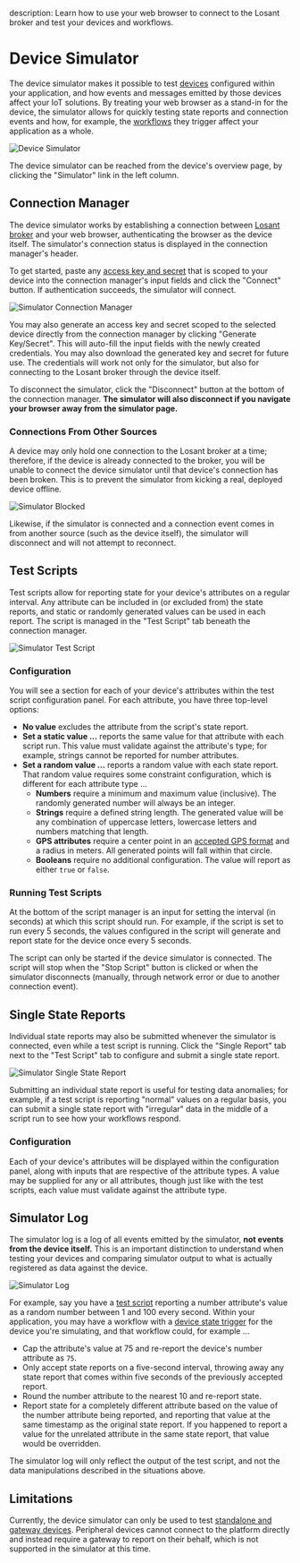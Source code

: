 description: Learn how to use your web browser to connect to the Losant broker and test your devices and workflows.

# Device Simulator

The device simulator makes it possible to test [devices](/devices/overview/) configured within your application, and how events and messages emitted by those devices affect your IoT solutions. By treating your web browser as a stand-in for the device, the simulator allows for quickly testing state reports and connection events and how, for example, the [workflows](/workflows/overview/) they trigger affect your application as a whole.

![Device Simulator](/images/devices/simulator-overview.png "Device Simulator")

The device simulator can be reached from the device's overview page, by clicking the "Simulator" link in the left column.

## Connection Manager

The device simulator works by establishing a connection between [Losant broker](/mqtt/overview/#the-losant-message-broker) and your web browser, authenticating the browser as the device itself. The simulator's connection status is displayed in the connection manager's header.

To get started, paste any [access key and secret](/applications/access-keys/) that is scoped to your device into the connection manager's input fields and click the "Connect" button. If authentication succeeds, the simulator will connect.

![Simulator Connection Manager](/images/devices/simulator-connection-manager.png "Simulator Connection Manager")

You may also generate an access key and secret scoped to the selected device directly from the connection manager by clicking "Generate Key/Secret". This will auto-fill the input fields with the newly created credentials. You may also download the generated key and secret for future use. The credentials will work not only for the simulator, but also for connecting to the Losant broker through the device itself.

To disconnect the simulator, click the "Disconnect" button at the bottom of the connection manager. **The simulator will also disconnect if you navigate your browser away from the simulator page.**

### Connections From Other Sources

A device may only hold one connection to the Losant broker at a time; therefore, if the device is already connected to the broker, you will be unable to connect the device simulator until that device's connection has been broken. This is to prevent the simulator from kicking a real, deployed device offline.

![Simulator Blocked](/images/devices/simulator-blocked.png "Simulator Blocked")

Likewise, if the simulator is connected and a connection event comes in from another source (such as the device itself), the simulator will disconnect and will not attempt to reconnect.

## Test Scripts

Test scripts allow for reporting state for your device's attributes on a regular interval. Any attribute can be included in (or excluded from) the state reports, and static or randomly generated values can be used in each report. The script is managed in the "Test Script" tab beneath the connection manager.

![Simulator Test Script](/images/devices/simulator-test-script.png "Simulator Test Script")

### Configuration

You will see a section for each of your device's attributes within the test script configuration panel. For each attribute, you have three top-level options:

- **No value** excludes the attribute from the script's state report.
- **Set a static value ...** reports the same value for that attribute with each script run. This value must validate against the attribute's type; for example, strings cannot be reported for number attributes.
- **Set a random value ...** reports a random value with each state report. That random value requires some constraint configuration, which is different for each attribute type ...
    - **Numbers** require a minimum and maximum value (inclusive). The randomly generated number will always be an integer.
    - **Strings** require a defined string length. The generated value will be any combination of uppercase letters, lowercase letters and numbers matching that length.
    - **GPS attributes** require a center point in an [accepted GPS format](/devices/state/#state-attributes) and a radius in meters. All generated points will fall within that circle.
    - **Booleans** require no additional configuration. The value will report as either `true` or `false`.

### Running Test Scripts

At the bottom of the script manager is an input for setting the interval (in seconds) at which this script should run. For example, if the script is set to run every 5 seconds, the values configured in the script will generate and report state for the device once every 5 seconds.

The script can only be started if the device simulator is connected. The script will stop when the "Stop Script" button is clicked or when the simulator disconnects (manually, through network error or due to another connection event).

## Single State Reports

Individual state reports may also be submitted whenever the simulator is connected, even while a test script is running. Click the "Single Report" tab next to the "Test Script" tab to configure and submit a single state report.

![Simulator Single State Report](/images/devices/simulator-single-report.png "Simulator Single State Report")

Submitting an individual state report is useful for testing data anomalies; for example, if a test script is reporting "normal" values on a regular basis, you can submit a single state report with "irregular" data in the middle of a script run to see how your workflows respond.

### Configuration

Each of your device's attributes will be displayed within the configuration panel, along with inputs that are respective of the attribute types. A value may be supplied for any or all attributes, though just like with the test scripts, each value must validate against the attribute type.

## Simulator Log

The simulator log is a log of all events emitted by the simulator, **not events from the device itself.** This is an important distinction to understand when testing your devices and comparing simulator output to what is actually registered as data against the device.

![Simulator Log](/images/devices/simulator-log.png "Simulator Log")

For example, say you have a [test script](#test-scripts) reporting a number attribute's value as a random number between 1 and 100 every second. Within your application, you may have a workflow with a [device state trigger](/workflows/triggers/device/) for the device you're simulating, and that workflow could, for example ...

- Cap the attribute's value at 75 and re-report the device's number attribute as `75`.
- Only accept state reports on a five-second interval, throwing away any state report that comes within five seconds of the previously accepted report.
- Round the number attribute to the nearest 10 and re-report state.
- Report state for a completely different attribute based on the value of the number attribute being reported, and reporting that value at the same timestamp as the original state report. If you happened to report a value for the unrelated attribute in the same state report, that value would be overridden.

The simulator log will only reflect the output of the test script, and not the data manipulations described in the situations above.

## Limitations

Currently, the device simulator can only be used to test [standalone and gateway devices](/devices/overview/#device-type). Peripheral devices cannot connect to the platform directly and instead require a gateway to report on their behalf, which is not supported in the simulator at this time.
